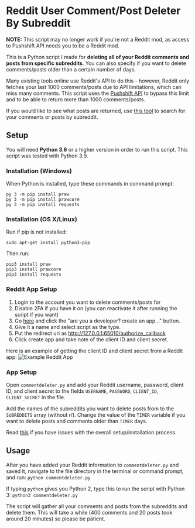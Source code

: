 # Reddit User Comment/Post Deleter By Subreddit

**NOTE:** This script may no longer work if you're not a Reddit mod, as access to Pushshift API needs you to be a Reddit mod.

This is a Python script I made for **deleting all of your Reddit comments and posts from specific subreddits**. You can also specify if you want to delete comments/posts older than a certain number of days. 

Many existing tools online use Reddit's API to do this - however, Reddit only fetches your last 1000 comments/posts due to API limitations, which can miss many comments. This script uses the [Pushshift API](https://github.com/pushshift/api) to bypass this limit and to be able to return more than 1000 comments/posts.  

If you would like to see what posts are returned, use [this tool](https://camas.github.io/reddit-search/) to search for your comments or posts by subreddit.

## Setup

You will need **Python 3.6** or a higher version in order to run this script. This script was tested with Python 3.9.

### Installation (Windows)
When Python is installed, type these commands in command prompt:

    py 3 -m pip install praw
    py 3 -m pip install prawcore
    py 3 -m pip install requests


### Installation (OS X/Linux)
Run if pip is not installed:

    sudo apt-get install python3-pip

Then run:

    pip3 install praw
    pip3 install prawcore
    pip3 install requests

### Reddit App Setup
1. Login to the account you want to delete comments/posts for
2. Disable 2FA if you have it on (you can reactivate it after running the script if you want)
3. Go [here](https://www.reddit.com/prefs/apps/) and click the "are you a developer? create an app..." button.
4. Give it a name and select script as the type.
5. Put the redirect uri as http://127.0.0.1:65010/authorize_callback
6. Click create app and take note of the client ID and client secret. 

Here is an example of getting the client ID and client secret from a Reddit app:
![Example Reddit App](https://image.prntscr.com/image/VuV-R5LnQ36YWdHVloDAaw.png)

### App Setup
Open ``commentdeleter.py`` and add your Reddit username, password, client ID, and client secret to the fields ``USERNAME``, ``PASSWORD``, ``CLIENT_ID``, ``CLIENT_SECRET`` in the file. 

Add the names of the subreddits you want to delete posts from to the ``SUBREDDITS`` array (without r/). Change the value of the ``TIMER`` variable if you want to delete posts and comments older than ``TIMER`` days.

Read [this](https://www.reddit.com/r/RequestABot/comments/cyll80/a_comprehensive_guide_to_running_your_reddit_bot/) if you have issues with the overall setup/installation process.


## Usage

After you have added your Reddit information to ``commentdeleter.py`` and saved it, navigate to the file directory in the terminal or command prompt,  and run:
``python commentdeleter.py``

If typing ``python`` gives you Python 2, type this to run the script with Python 3:
``python3 commentdeleter.py``

The script will gather all your comments and posts from the subreddits and delete them. This will take a while (400 comments and 20 posts took around 20 minutes) so please be patient.

